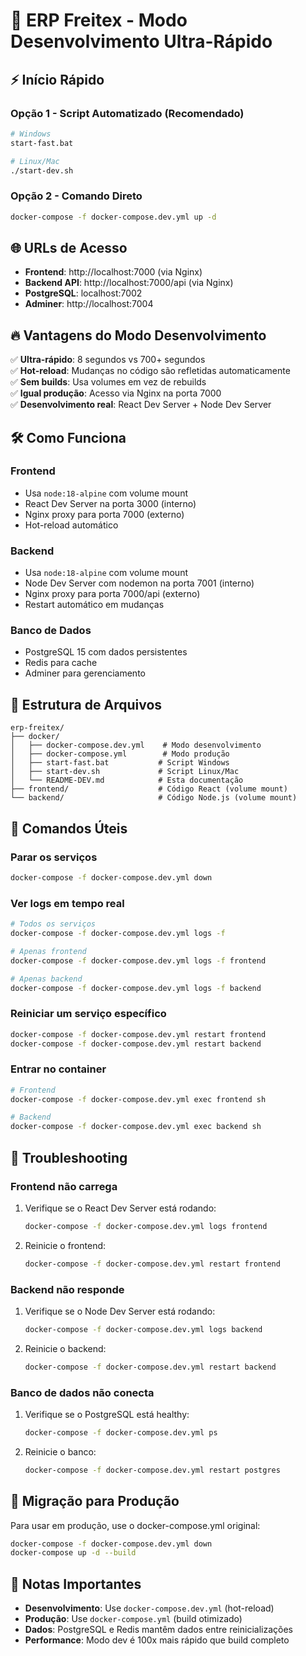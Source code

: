 # 🚀 ERP Freitex - Modo Desenvolvimento Ultra-Rápido

## ⚡ Início Rápido

### Opção 1 - Script Automatizado (Recomendado)
```bash
# Windows
start-fast.bat

# Linux/Mac
./start-dev.sh
```

### Opção 2 - Comando Direto
```bash
docker-compose -f docker-compose.dev.yml up -d
```

## 🌐 URLs de Acesso

- **Frontend**: http://localhost:7000 (via Nginx)
- **Backend API**: http://localhost:7000/api (via Nginx)
- **PostgreSQL**: localhost:7002
- **Adminer**: http://localhost:7004

## 🔥 Vantagens do Modo Desenvolvimento

✅ **Ultra-rápido**: 8 segundos vs 700+ segundos  
✅ **Hot-reload**: Mudanças no código são refletidas automaticamente  
✅ **Sem builds**: Usa volumes em vez de rebuilds  
✅ **Igual produção**: Acesso via Nginx na porta 7000  
✅ **Desenvolvimento real**: React Dev Server + Node Dev Server  

## 🛠️ Como Funciona

### Frontend
- Usa `node:18-alpine` com volume mount
- React Dev Server na porta 3000 (interno)
- Nginx proxy para porta 7000 (externo)
- Hot-reload automático

### Backend
- Usa `node:18-alpine` com volume mount
- Node Dev Server com nodemon na porta 7001 (interno)
- Nginx proxy para porta 7000/api (externo)
- Restart automático em mudanças

### Banco de Dados
- PostgreSQL 15 com dados persistentes
- Redis para cache
- Adminer para gerenciamento

## 📁 Estrutura de Arquivos

```
erp-freitex/
├── docker/
│   ├── docker-compose.dev.yml    # Modo desenvolvimento
│   ├── docker-compose.yml        # Modo produção
│   ├── start-fast.bat           # Script Windows
│   ├── start-dev.sh             # Script Linux/Mac
│   └── README-DEV.md            # Esta documentação
├── frontend/                    # Código React (volume mount)
└── backend/                     # Código Node.js (volume mount)
```

## 🔧 Comandos Úteis

### Parar os serviços
```bash
docker-compose -f docker-compose.dev.yml down
```

### Ver logs em tempo real
```bash
# Todos os serviços
docker-compose -f docker-compose.dev.yml logs -f

# Apenas frontend
docker-compose -f docker-compose.dev.yml logs -f frontend

# Apenas backend
docker-compose -f docker-compose.dev.yml logs -f backend
```

### Reiniciar um serviço específico
```bash
docker-compose -f docker-compose.dev.yml restart frontend
docker-compose -f docker-compose.dev.yml restart backend
```

### Entrar no container
```bash
# Frontend
docker-compose -f docker-compose.dev.yml exec frontend sh

# Backend
docker-compose -f docker-compose.dev.yml exec backend sh
```

## 🐛 Troubleshooting

### Frontend não carrega
1. Verifique se o React Dev Server está rodando:
   ```bash
   docker-compose -f docker-compose.dev.yml logs frontend
   ```

2. Reinicie o frontend:
   ```bash
   docker-compose -f docker-compose.dev.yml restart frontend
   ```

### Backend não responde
1. Verifique se o Node Dev Server está rodando:
   ```bash
   docker-compose -f docker-compose.dev.yml logs backend
   ```

2. Reinicie o backend:
   ```bash
   docker-compose -f docker-compose.dev.yml restart backend
   ```

### Banco de dados não conecta
1. Verifique se o PostgreSQL está healthy:
   ```bash
   docker-compose -f docker-compose.dev.yml ps
   ```

2. Reinicie o banco:
   ```bash
   docker-compose -f docker-compose.dev.yml restart postgres
   ```

## 🚀 Migração para Produção

Para usar em produção, use o docker-compose.yml original:
```bash
docker-compose -f docker-compose.dev.yml down
docker-compose up -d --build
```

## 📝 Notas Importantes

- **Desenvolvimento**: Use `docker-compose.dev.yml` (hot-reload)
- **Produção**: Use `docker-compose.yml` (build otimizado)
- **Dados**: PostgreSQL e Redis mantêm dados entre reinicializações
- **Performance**: Modo dev é 100x mais rápido que build completo
